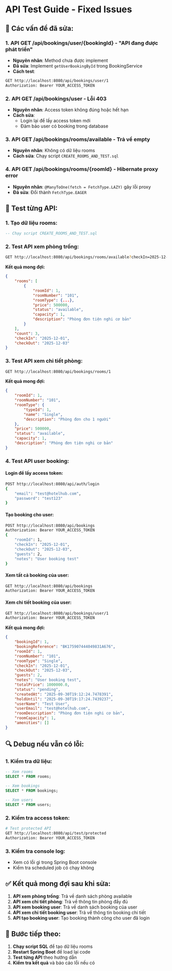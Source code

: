 # API Test Guide - Fixed Issues

## 🔧 **Các vấn đề đã sửa:**

### 1. **API GET /api/bookings/user/{bookingId}** - "API đang được phát triển"
- **Nguyên nhân**: Method chưa được implement
- **Đã sửa**: Implement `getUserBookingById` trong BookingService
- **Cách test**:
```bash
GET http://localhost:8080/api/bookings/user/1
Authorization: Bearer YOUR_ACCESS_TOKEN
```

### 2. **API GET /api/bookings/user** - Lỗi 403
- **Nguyên nhân**: Access token không đúng hoặc hết hạn
- **Cách sửa**: 
  - Login lại để lấy access token mới
  - Đảm bảo user có booking trong database

### 3. **API GET /api/bookings/rooms/available** - Trả về empty
- **Nguyên nhân**: Không có dữ liệu rooms
- **Cách sửa**: Chạy script `CREATE_ROOMS_AND_TEST.sql`

### 4. **API GET /api/bookings/rooms/{roomId}** - Hibernate proxy error
- **Nguyên nhân**: `@ManyToOne(fetch = FetchType.LAZY)` gây lỗi proxy
- **Đã sửa**: Đổi thành `FetchType.EAGER`

## 🧪 **Test từng API:**

### **1. Tạo dữ liệu rooms:**
```sql
-- Chạy script CREATE_ROOMS_AND_TEST.sql
```

### **2. Test API xem phòng trống:**
```bash
GET http://localhost:8080/api/bookings/rooms/available?checkIn=2025-12-01&checkOut=2025-12-03
```

**Kết quả mong đợi:**
```json
{
    "rooms": [
        {
            "roomId": 1,
            "roomNumber": "101",
            "roomType": {...},
            "price": 500000,
            "status": "available",
            "capacity": 1,
            "description": "Phòng đơn tiện nghi cơ bản"
        }
    ],
    "count": 3,
    "checkIn": "2025-12-01",
    "checkOut": "2025-12-03"
}
```

### **3. Test API xem chi tiết phòng:**
```bash
GET http://localhost:8080/api/bookings/rooms/1
```

**Kết quả mong đợi:**
```json
{
    "roomId": 1,
    "roomNumber": "101",
    "roomType": {
        "typeId": 1,
        "name": "Single",
        "description": "Phòng đơn cho 1 người"
    },
    "price": 500000,
    "status": "available",
    "capacity": 1,
    "description": "Phòng đơn tiện nghi cơ bản"
}
```

### **4. Test API user booking:**

#### **Login để lấy access token:**
```bash
POST http://localhost:8080/api/auth/login
{
    "email": "test@hotelhub.com",
    "password": "test123"
}
```

#### **Tạo booking cho user:**
```bash
POST http://localhost:8080/api/bookings
Authorization: Bearer YOUR_ACCESS_TOKEN
{
    "roomId": 1,
    "checkIn": "2025-12-01",
    "checkOut": "2025-12-03",
    "guests": 2,
    "notes": "User booking test"
}
```

#### **Xem tất cả booking của user:**
```bash
GET http://localhost:8080/api/bookings
Authorization: Bearer YOUR_ACCESS_TOKEN
```

#### **Xem chi tiết booking của user:**
```bash
GET http://localhost:8080/api/bookings/user/1
Authorization: Bearer YOUR_ACCESS_TOKEN
```

**Kết quả mong đợi:**
```json
{
    "bookingId": 1,
    "bookingReference": "BK175907444049831A676",
    "roomId": 1,
    "roomNumber": "101",
    "roomType": "Single",
    "checkIn": "2025-12-01",
    "checkOut": "2025-12-03",
    "guests": 2,
    "notes": "User booking test",
    "totalPrice": 1000000.0,
    "status": "pending",
    "createdAt": "2025-09-30T19:12:24.7478391",
    "holdUntil": "2025-09-30T19:17:24.7439237",
    "userName": "Test User",
    "userEmail": "test@hotelhub.com",
    "roomDescription": "Phòng đơn tiện nghi cơ bản",
    "roomCapacity": 1,
    "amenities": []
}
```

## 🔍 **Debug nếu vẫn có lỗi:**

### **1. Kiểm tra dữ liệu:**
```sql
-- Xem rooms
SELECT * FROM rooms;

-- Xem bookings
SELECT * FROM bookings;

-- Xem users
SELECT * FROM users;
```

### **2. Kiểm tra access token:**
```bash
# Test protected API
GET http://localhost:8080/api/test/protected
Authorization: Bearer YOUR_ACCESS_TOKEN
```

### **3. Kiểm tra console log:**
- Xem có lỗi gì trong Spring Boot console
- Kiểm tra scheduled job có chạy không

## ✅ **Kết quả mong đợi sau khi sửa:**

1. **API xem phòng trống**: Trả về danh sách phòng available
2. **API xem chi tiết phòng**: Trả về thông tin phòng đầy đủ
3. **API xem booking user**: Trả về danh sách booking của user
4. **API xem chi tiết booking user**: Trả về thông tin booking chi tiết
5. **API tạo booking user**: Tạo booking thành công cho user đã login

## 🚀 **Bước tiếp theo:**

1. **Chạy script SQL** để tạo dữ liệu rooms
2. **Restart Spring Boot** để load lại code
3. **Test từng API** theo hướng dẫn
4. **Kiểm tra kết quả** và báo cáo lỗi nếu có
